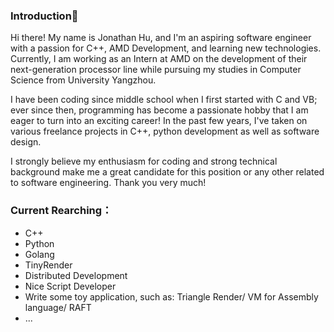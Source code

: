 ### Introduction👋

Hi there! My name is Jonathan Hu, and I'm an aspiring software engineer with a passion for C++, AMD Development, and learning new technologies.  Currently, I am working as an Intern at AMD on the development of their next-generation processor line while pursuing my studies in Computer Science from University Yangzhou.

I have been coding since middle school when I first started with C and VB; ever since then, programming has become a passionate hobby that I am eager to turn into an exciting career!  In the past few years, I've taken on various freelance projects in C++, python development as well as software design.

I strongly believe my enthusiasm for coding and strong technical background make me a great candidate for this position or any other related to software engineering. Thank you very much!

### Current Rearching：

* C++
* Python
* Golang
* TinyRender
* Distributed Development
* Nice Script Developer
* Write some toy application, such as: Triangle Render/ VM for Assembly language/ RAFT 
* ...
<!--
**KevinJey/KevinJey** is a ✨ _special_ ✨ repository because its `README.md` (this file) appears on your GitHub profile.

Here are some ideas to get you started:

- 🔭 I’m currently working on ...
- 🌱 I’m currently learning ...
- 👯 I’m looking to collaborate on ...
- 🤔 I’m looking for help with ... 
- 💬 Ask me about ...
- 📫 How to reach me: ...
- 😄 Pronouns: ...
- ⚡ Fun fact: ...
-->
